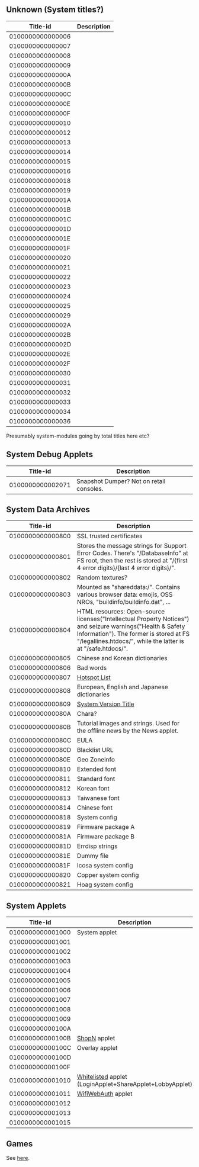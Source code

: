 ## Unknown (System titles?)

| Title-id         | Description |
| ---------------- | ----------- |
| 0100000000000006 |             |
| 0100000000000007 |             |
| 0100000000000008 |             |
| 0100000000000009 |             |
| 010000000000000A |             |
| 010000000000000B |             |
| 010000000000000C |             |
| 010000000000000E |             |
| 010000000000000F |             |
| 0100000000000010 |             |
| 0100000000000012 |             |
| 0100000000000013 |             |
| 0100000000000014 |             |
| 0100000000000015 |             |
| 0100000000000016 |             |
| 0100000000000018 |             |
| 0100000000000019 |             |
| 010000000000001A |             |
| 010000000000001B |             |
| 010000000000001C |             |
| 010000000000001D |             |
| 010000000000001E |             |
| 010000000000001F |             |
| 0100000000000020 |             |
| 0100000000000021 |             |
| 0100000000000022 |             |
| 0100000000000023 |             |
| 0100000000000024 |             |
| 0100000000000025 |             |
| 0100000000000029 |             |
| 010000000000002A |             |
| 010000000000002B |             |
| 010000000000002D |             |
| 010000000000002E |             |
| 010000000000002F |             |
| 0100000000000030 |             |
| 0100000000000031 |             |
| 0100000000000032 |             |
| 0100000000000033 |             |
| 0100000000000034 |             |
| 0100000000000036 |             |

Presumably system-modules going by total titles here etc?

## System Debug Applets

| Title-id         | Description                              |
| ---------------- | ---------------------------------------- |
| 0100000000002071 | Snapshot Dumper? Not on retail consoles. |

## System Data Archives

| Title-id         | Description                                                                                                                                                                                                          |
| ---------------- | -------------------------------------------------------------------------------------------------------------------------------------------------------------------------------------------------------------------- |
| 0100000000000800 | SSL trusted certificates                                                                                                                                                                                             |
| 0100000000000801 | Stores the message strings for Support Error Codes. There's "/DatabaseInfo" at FS root, then the rest is stored at "/{first 4 error digits}/{last 4 error digits}/".                                                 |
| 0100000000000802 | Random textures?                                                                                                                                                                                                     |
| 0100000000000803 | Mounted as "shareddata:/". Contains various browser data: emojis, OSS NROs, "buildinfo/buildinfo.dat", ...                                                                                                           |
| 0100000000000804 | HTML resources: Open-source licenses("Intellectual Property Notices") and seizure warnings("Health & Safety Information"). The former is stored at FS "/legallines.htdocs/", while the latter is at "/safe.htdocs/". |
| 0100000000000805 | Chinese and Korean dictionaries                                                                                                                                                                                      |
| 0100000000000806 | Bad words                                                                                                                                                                                                            |
| 0100000000000807 | [Hotspot List](Hotspot%20List.md "wikilink")                                                                                                                                                                         |
| 0100000000000808 | European, English and Japanese dictionaries                                                                                                                                                                          |
| 0100000000000809 | [System Version Title](System%20Version%20Title.md "wikilink")                                                                                                                                                       |
| 010000000000080A | Chara?                                                                                                                                                                                                               |
| 010000000000080B | Tutorial images and strings. Used for the offline news by the News applet.                                                                                                                                           |
| 010000000000080C | EULA                                                                                                                                                                                                                 |
| 010000000000080D | Blacklist URL                                                                                                                                                                                                        |
| 010000000000080E | Geo Zoneinfo                                                                                                                                                                                                         |
| 0100000000000810 | Extended font                                                                                                                                                                                                        |
| 0100000000000811 | Standard font                                                                                                                                                                                                        |
| 0100000000000812 | Korean font                                                                                                                                                                                                          |
| 0100000000000813 | Taiwanese font                                                                                                                                                                                                       |
| 0100000000000814 | Chinese font                                                                                                                                                                                                         |
| 0100000000000818 | System config                                                                                                                                                                                                        |
| 0100000000000819 | Firmware package A                                                                                                                                                                                                   |
| 010000000000081A | Firmware package B                                                                                                                                                                                                   |
| 010000000000081D | Errdisp strings                                                                                                                                                                                                      |
| 010000000000081E | Dummy file                                                                                                                                                                                                           |
| 010000000000081F | Icosa system config                                                                                                                                                                                                  |
| 0100000000000820 | Copper system config                                                                                                                                                                                                 |
| 0100000000000821 | Hoag system config                                                                                                                                                                                                   |

## System Applets

| Title-id         | Description                                                                                  |
| ---------------- | -------------------------------------------------------------------------------------------- |
| 0100000000001000 | System applet                                                                                |
| 0100000000001001 |                                                                                              |
| 0100000000001002 |                                                                                              |
| 0100000000001003 |                                                                                              |
| 0100000000001004 |                                                                                              |
| 0100000000001005 |                                                                                              |
| 0100000000001006 |                                                                                              |
| 0100000000001007 |                                                                                              |
| 0100000000001008 |                                                                                              |
| 0100000000001009 |                                                                                              |
| 010000000000100A |                                                                                              |
| 010000000000100B | [ShopN](Internet%20Browser.md "wikilink") applet                                             |
| 010000000000100C | Overlay applet                                                                               |
| 010000000000100D |                                                                                              |
| 010000000000100F |                                                                                              |
| 0100000000001010 | [Whitelisted](Internet%20Browser.md "wikilink") applet (LoginApplet+ShareApplet+LobbyApplet) |
| 0100000000001011 | [WifiWebAuth](Internet%20Browser.md "wikilink") applet                                       |
| 0100000000001012 |                                                                                              |
| 0100000000001013 |                                                                                              |
| 0100000000001015 |                                                                                              |

## Games

See [here](Title%20list%20Games.md "wikilink").
